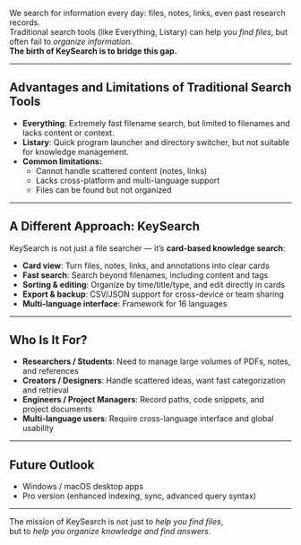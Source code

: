 
We search for information every day: files, notes, links, even past research records.  
Traditional search tools (like Everything, Listary) can help you *find files*, but often fail to *organize information*.  
**The birth of KeySearch is to bridge this gap.**

---

## Advantages and Limitations of Traditional Search Tools

- **Everything**: Extremely fast filename search, but limited to filenames and lacks content or context.  
- **Listary**: Quick program launcher and directory switcher, but not suitable for knowledge management.  
- **Common limitations:**
  - Cannot handle scattered content (notes, links)  
  - Lacks cross-platform and multi-language support  
  - Files can be found but not organized  

---

## A Different Approach: KeySearch

KeySearch is not just a file searcher — it’s **card-based knowledge search**:

- **Card view**: Turn files, notes, links, and annotations into clear cards  
- **Fast search**: Search beyond filenames, including content and tags  
- **Sorting & editing**: Organize by time/title/type, and edit directly in cards  
- **Export & backup**: CSV/JSON support for cross-device or team sharing  
- **Multi-language interface**: Framework for 16 languages  

---

## Who Is It For?

- **Researchers / Students**: Need to manage large volumes of PDFs, notes, and references  
- **Creators / Designers**: Handle scattered ideas, want fast categorization and retrieval  
- **Engineers / Project Managers**: Record paths, code snippets, and project documents  
- **Multi-language users**: Require cross-language interface and global usability  

---

## Future Outlook

- Windows / macOS desktop apps  
- Pro version (enhanced indexing, sync, advanced query syntax)  

---

The mission of KeySearch is not just to *help you find files*,  
but to *help you organize knowledge and find answers*.  
